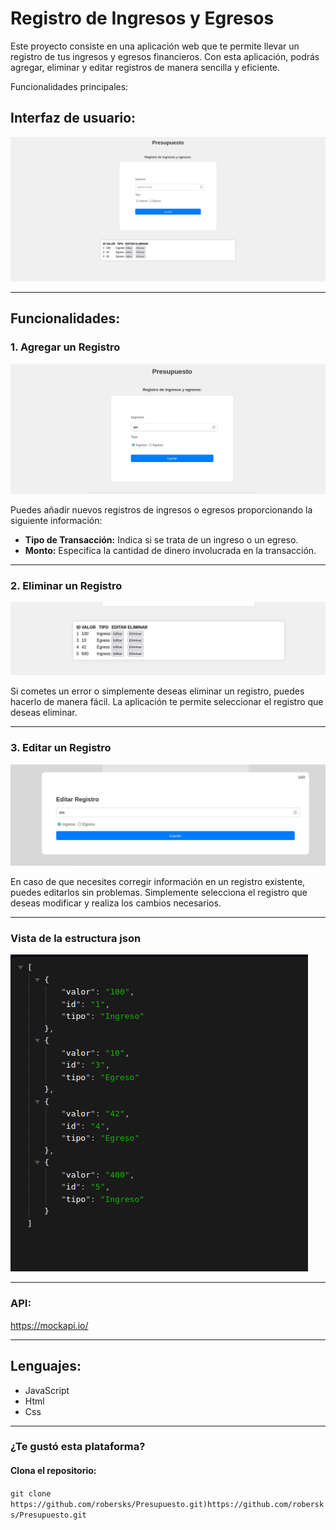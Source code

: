 # Registro de Ingresos y Egresos

Este proyecto consiste en una aplicación web que te permite llevar un registro de tus ingresos y egresos financieros. Con esta aplicación, podrás agregar, eliminar y editar registros de manera sencilla y eficiente.

Funcionalidades principales:

## Interfaz de usuario:
![Texto Alternativo](img/img1.png)

---

## Funcionalidades:

### 1. Agregar un Registro

![Texto Alternativo](img/img2.png)
   
Puedes añadir nuevos registros de ingresos o egresos proporcionando la siguiente información:

- **Tipo de Transacción:** Indica si se trata de un ingreso o un egreso.
- **Monto:** Especifica la cantidad de dinero involucrada en la transacción.

--- 

### 2. Eliminar un Registro

![Texto Alternativo](img/img3.png)


Si cometes un error o simplemente deseas eliminar un registro, puedes hacerlo de manera fácil. La aplicación te permite seleccionar el registro que deseas eliminar.

---
### 3. Editar un Registro

![Texto Alternativo](img/img4.png)

En caso de que necesites corregir información en un registro existente, puedes editarlos sin problemas. Simplemente selecciona el registro que deseas modificar y realiza los cambios necesarios.

---

### Vista de la estructura json
![Texto Alternativo](img/img5.png)

---
### API:

https://mockapi.io/ 

---
## Lenguajes:

- JavaScript
- Html
- Css

---
### ¿Te gustó esta plataforma?

#### Clona el repositorio:

`git clone https://github.com/robersks/Presupuesto.git)https://github.com/robersks/Presupuesto.git`
